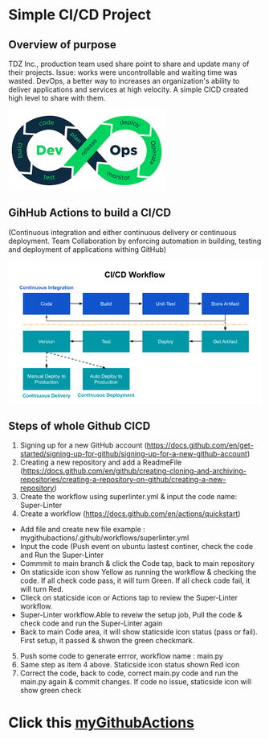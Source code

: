 # Simple CI/CD Project

## Overview of purpose
TDZ Inc., production team used share point to share and update many of their projects. Issue:  works were uncontrollable and waiting time was wasted. DevOps, a better way to increases an organization's ability to deliver applications and services at high velocity. A simple CICD created high level to share with them.

![devOps](devOps.png)

## GihHub Actions to build a CI/CD 
(Continuous integration and either continuous delivery or continuous deployment. Team Collaboration by enforcing automation in building, testing and deployment of applications withing GitHub)

![CI_CD_worflow](CI_CD_worflow.png)

## Steps of whole Github CICD
1. Signing up for a new GitHub account (https://docs.github.com/en/get-started/signing-up-for-github/signing-up-for-a-new-github-account)
2. Creating a new repository and add a ReadmeFile (https://docs.github.com/en/github/creating-cloning-and-archiving-repositories/creating-a-repository-on-github/creating-a-new-repository)
3. Create the workflow using superlinter.yml & input the code name: Super-Linter
4. Create a workflow (https://docs.github.com/en/actions/quickstart)
* Add file and create new file example : mygithubactions/.github/workflows/superlinter.yml
* Input the code (Push event on ubuntu lastest continer, check the code and Run the Super-Linter
* Commmit to main branch & click the Code tap, back to main repository
* On staticside icon show Yellow as running the workflow & checking the code. If all check code pass, it will turn Green. If all check code fail, it will turn Red. 
* Clieck on staticside icon or Actions tap to review the Super-Linter workflow. 
* Super-Linter workflow.Able to reveiw the setup job, Pull the code & check code and run the Super-Linter again
* Back to main Code area, it will show staticside icon status (pass or fail). First setup, it passed & shwon the green checkmark.
5. Push some code to generate errror, workflow name : main.py
6. Same step as item 4 above. Staticside icon status shown Red icon
7. Correct the code, back to code, correct main.py code and run the main.py again & commit changes. If code no issue, staticside icon will show green check 





# Click this [myGithubActions](https://nethanialtan.github.io/myGithubActions/)









 
 
 






